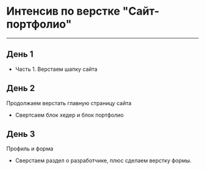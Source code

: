 # Интенсив по верстке "Сайт-портфолио"
-----

## День 1
- Часть 1. Верстаем шапку сайта

## День 2
Продолжаем верстать главную страницу сайта
- Свертсаем блок хедер и блок портфолио

## День 3
Профиль и форма
- Сверстаем раздел о разработчике, плюс сделаем верстку формы.